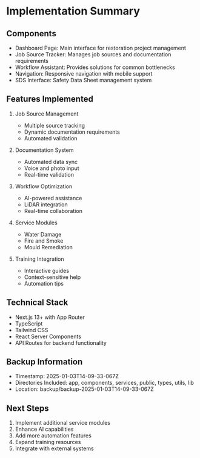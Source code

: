 # Implementation Summary

## Components
- Dashboard Page: Main interface for restoration project management
- Job Source Tracker: Manages job sources and documentation requirements
- Workflow Assistant: Provides solutions for common bottlenecks
- Navigation: Responsive navigation with mobile support
- SDS Interface: Safety Data Sheet management system

## Features Implemented
1. Job Source Management
   - Multiple source tracking
   - Dynamic documentation requirements
   - Automated validation

2. Documentation System
   - Automated data sync
   - Voice and photo input
   - Real-time validation

3. Workflow Optimization
   - AI-powered assistance
   - LiDAR integration
   - Real-time collaboration

4. Service Modules
   - Water Damage
   - Fire and Smoke
   - Mould Remediation

5. Training Integration
   - Interactive guides
   - Context-sensitive help
   - Automation tips

## Technical Stack
- Next.js 13+ with App Router
- TypeScript
- Tailwind CSS
- React Server Components
- API Routes for backend functionality

## Backup Information
- Timestamp: 2025-01-03T14-09-33-067Z
- Directories Included: app, components, services, public, types, utils, lib
- Location: backup/backup-2025-01-03T14-09-33-067Z

## Next Steps
1. Implement additional service modules
2. Enhance AI capabilities
3. Add more automation features
4. Expand training resources
5. Integrate with external systems